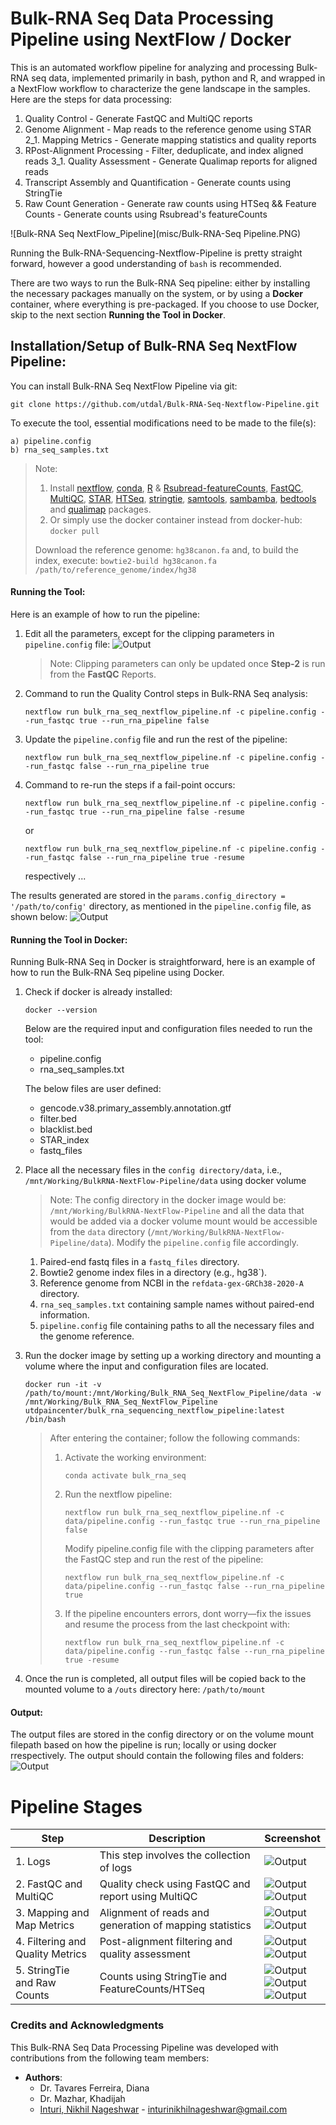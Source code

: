 # Bulk-RNA Seq Data Processing Pipeline using NextFlow / Docker
This is an automated workflow pipeline for analyzing and processing Bulk-RNA seq data, implemented primarily in bash, python and R, and wrapped in a NextFlow workflow to characterize the gene landscape in the samples. Here are the steps for data processing:
1. Quality Control - Generate FastQC and MultiQC reports
2. Genome Alignment - Map reads to the reference genome using STAR
2_1. Mapping Metrics - Generate mapping statistics and quality reports
3. RPost-Alignment Processing - Filter, deduplicate, and index aligned reads
3_1. Quality Assessment - Generate Qualimap reports for aligned reads
4. Transcript Assembly and Quantification - Generate counts using StringTie
5. Raw Count Generation - Generate raw counts using HTSeq && Feature Counts - Generate counts using Rsubread's featureCounts

![Bulk-RNA Seq NextFlow_Pipeline](misc/Bulk-RNA-Seq Pipeline.PNG)


Running the Bulk-RNA-Sequencing-Nextflow-Pipeline is pretty straight forward, however a good understanding of `bash` is recommended.

There are two ways to run the Bulk-RNA Seq pipeline: either by installing the necessary packages manually on the system, or by using a **Docker** container, where everything is pre-packaged. If you choose to use Docker, skip to the next section **Running the Tool in Docker**.

## Installation/Setup of Bulk-RNA Seq NextFlow Pipeline:
You can install Bulk-RNA Seq NextFlow Pipeline via git:
```
git clone https://github.com/utdal/Bulk-RNA-Seq-Nextflow-Pipeline.git
```

To execute the tool, essential modifications need to be made to the file(s):
```
a) pipeline.config
b) rna_seq_samples.txt
```

> Note:
> 1. Install [nextflow](https://www.nextflow.io/docs/latest/install.html), [conda](https://repo.anaconda.com/miniconda/Miniconda3-latest-Linux-x86_64.sh), [R](https://cran.r-project.org/) & [Rsubread-featureCounts](https://bioconductor.org/packages/release/bioc/html/Rsubread.html), [FastQC](https://www.bioinformatics.babraham.ac.uk/projects/fastqc/INSTALL.txt), [MultiQC](https://multiqc.info/docs/getting_started/installation/), [STAR](https://github.com/alexdobin/STAR), [HTSeq](https://anaconda.org/bioconda/htseq), [stringtie](https://ccb.jhu.edu/software/stringtie/), [samtools](https://gist.github.com/hisplan/541af29bb667066430e799ab8cde02d0), [sambamba](https://lomereiter.github.io/sambamba/), [bedtools](https://bedtools.readthedocs.io/en/latest/content/installation.html) and [qualimap](http://qualimap.conesalab.org/doc_html/intro.html) packages.
> 2. Or simply use the docker container instead from docker-hub: `docker pull`
> 
> Download the reference genome: `hg38canon.fa` and, to build the index, execute: `bowtie2-build hg38canon.fa /path/to/reference_genome/index/hg38`

#### Running the Tool:
Here is an example of how to run the pipeline:
1. Edit all the parameters, except for the clipping parameters in `pipeline.config` file:
   ![Output](misc/pipe_conf.PNG)

   > Note: Clipping parameters can only be updated once **Step-2** is run from the **FastQC** Reports.

2. Command to run the Quality Control steps in Bulk-RNA Seq analysis:
   ```
   nextflow run bulk_rna_seq_nextflow_pipeline.nf -c pipeline.config --run_fastqc true --run_rna_pipeline false
   ```
3. Update the `pipeline.config` file and run the rest of the pipeline:
   ```
   nextflow run bulk_rna_seq_nextflow_pipeline.nf -c pipeline.config --run_fastqc false --run_rna_pipeline true
   ```
4. Command to re-run the steps if a fail-point occurs:
   ```
   nextflow run bulk_rna_seq_nextflow_pipeline.nf -c pipeline.config --run_fastqc true --run_rna_pipeline false -resume
   ```
   or
   ```
   nextflow run bulk_rna_seq_nextflow_pipeline.nf -c pipeline.config --run_fastqc false --run_rna_pipeline true -resume
   ```
   respectively ...

The results generated are stored in the `params.config_directory = '/path/to/config'` directory, as mentioned in the `pipeline.config` file, as shown below:
![Output](misc/0_outs.PNG)

#### Running the Tool in Docker:
Running Bulk-RNA Seq in Docker is straightforward, here is an example of how to run the Bulk-RNA Seq pipeline using Docker.
1. Check if docker is already installed:
   ```
   docker --version
   ```
   Below are the required input and configuration files needed to run the tool:
   - pipeline.config
   - rna_seq_samples.txt
   
   The below files are user defined:
    - gencode.v38.primary_assembly.annotation.gtf
    - filter.bed
    - blacklist.bed
    - STAR_index
    - fastq_files

2. Place all the necessary files in the `config directory/data`, i.e., `/mnt/Working/BulkRNA-NextFlow-Pipeline/data` using docker volume
   > Note: The config directory in the docker image would be: `/mnt/Working/BulkRNA-NextFlow-Pipeline` and all the data that would be added via a docker volume mount would be accessible from the `data` directory (`/mnt/Working/BulkRNA-NextFlow-Pipeline/data`). Modify the `pipeline.config` file accordingly.
   1. Paired-end fastq files in a `fastq_files` directory.
   2. Bowtie2 genome index files in a directory (e.g., hg38`).
   3. Reference genome from NCBI in the `refdata-gex-GRCh38-2020-A` directory.
   4. `rna_seq_samples.txt` containing sample names without paired-end information.
   5. `pipeline.config` file containing paths to all the necessary files and the genome reference.

3. Run the docker image by setting up a working directory and mounting a volume where the input and configuration files are located.
   ```
   docker run -it -v /path/to/mount:/mnt/Working/Bulk_RNA_Seq_NextFlow_Pipeline/data -w /mnt/Working/Bulk_RNA_Seq_NextFlow_Pipeline utdpaincenter/bulk_rna_sequencing_nextflow_pipeline:latest /bin/bash
   ```
   > After entering the container; follow the following commands:
   > 1. Activate the working environment:
   >    ```
   >    conda activate bulk_rna_seq
   >    ```
   > 2. Run the nextflow pipeline:
   >    ```
   >    nextflow run bulk_rna_seq_nextflow_pipeline.nf -c data/pipeline.config --run_fastqc true --run_rna_pipeline false
   >    ```
   >    Modify pipeline.config file with the clipping parameters after the FastQC step and run the rest of the pipeline:
   >    ```
   >    nextflow run bulk_rna_seq_nextflow_pipeline.nf -c data/pipeline.config --run_fastqc false --run_rna_pipeline true
   >    ```
   > 3. If the pipeline encounters errors, dont worry—fix the issues and resume the process from the last checkpoint with:
   >    ```
   >    nextflow run bulk_rna_seq_nextflow_pipeline.nf -c data/pipeline.config --run_fastqc false --run_rna_pipeline true -resume
   >    ```
   
4. Once the run is completed, all output files will be copied back to the mounted volume to a `/outs` directory here: `/path/to/mount`


#### Output:
The output files are stored in the config directory or on the volume mount filepath based on how the pipeline is run; locally or using docker rrespectively. The output should contain the following files and folders:
![Output](misc/0_outs.PNG)

# Pipeline Stages

| Step                             | Description                                             | Screenshot                                                                                                                 |
|----------------------------------|---------------------------------------------------------|----------------------------------------------------------------------------------------------------------------------------|
| 1. Logs                          | This step involves the collection of logs               | ![Output](misc/1_logs.PNG)                                                                                                 |
| 2. FastQC and MultiQC            | Quality check using FastQC and report using MultiQC     | ![Output](misc/2_fastqc.PNG) <br> ![Output](misc/2_multiqc.PNG)                                                            |
| 3. Mapping and Map Metrics       | Alignment of reads and generation of mapping statistics | ![Output](misc/3_STAR.PNG) <br> ![Output](misc/3_MAP_MET.PNG)                                                              |
| 4. Filtering and Quality Metrics | Post-alignment filtering and quality assessment         | ![Output](misc/4_filt.PNG) <br> ![Output](misc/4_quali.PNG)                                                                |
| 5. StringTie and Raw Counts      | Counts using StringTie and FeatureCounts/HTSeq          | ![Output](misc/5_string_tie.PNG) <br> ![Output](misc/5_raw_counts_htseq.PNG) <br> ![Output](misc/5_raw_counts_feature.PNG) |



### Credits and Acknowledgments
This Bulk-RNA Seq Data Processing Pipeline was developed with contributions from the following team members:

- **Authors**:
  - Dr. Tavares Ferreira, Diana
  - Dr. Mazhar, Khadijah
  - [Inturi, Nikhil Nageshwar](https://github.com/unikill066) - inturinikhilnageshwar@gmail.com
